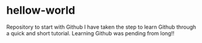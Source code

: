 # hellow-world
Repository to start with Github
I have taken the step to learn Github through a quick and short tutorial.
Learning Github was pending from long!!
